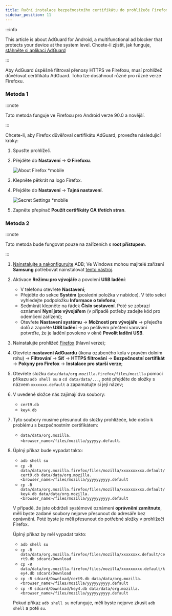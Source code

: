 ```yaml
---
title: Ruční instalace bezpečnostního certifikátu do prohlížeče Firefox
sidebar_position: 11
---
```


:::info

This article is about AdGuard for Android, a multifunctional ad blocker that protects your device at the system level. Chcete-li zjistit, jak funguje, [stáhněte si aplikaci AdGuard](https://agrd.io/download-kb-adblock)

:::

Aby AdGuard úspěšně filtroval přenosy HTTPS ve Firefoxu, musí prohlížeč důvěřovat certifikátu AdGuard. Toho lze dosáhnout různě pro různé verze Firefoxu.

### Metoda 1

:::note

Tato metoda funguje ve Firefoxu pro Android verze 90.0 a novější.

:::

Chcete-li, aby Firefox důvěřoval certifikátu AdGuard, proveďte následující kroky:

1. Spusťte prohlížeč.

1. Přejděte do **Nastavení** → **O Firefoxu**.

    ![About Firefox *mobile](https://cdn.adtidy.org/content/kb/ad_blocker/android/solving_problems/firefox-certificates/ff_nightly_about_en.jpeg)

1. Klepněte pětkrát na logo Firefox.

1. Přejděte do **Nastavení** → **Tajná nastavení**.

    ![Secret Settings *mobile](https://cdn.adtidy.org/content/kb/ad_blocker/android/solving_problems/firefox-certificates/ff_nightly_secret.jpeg)

1. Zapněte přepínač **Použít certifikáty CA třetích stran**.

### Metoda 2

:::note

Tato metoda bude fungovat pouze na zařízeních s **root přístupem**.

:::

1. [Nainstalujte a nakonfigurujte](https://www.xda-developers.com/install-adb-windows-macos-linux/) ADB; Ve Windows mohou majitelé zařízení **Samsung** potřebovat nainstalovat [tento nástroj](https://developer.samsung.com/mobile/android-usb-driver.html).

1. Aktivace **Režimu pro vývojáře** a povolení **USB ladění**:

    - V telefonu otevřete **Nastavení**;
    - Přejděte do sekce **Systém** (poslední položka v nabídce). V této sekci vyhledejte podpoložku **Informace o telefonu**;
    - Sedmkrát klepněte na řádek **Číslo sestavení**. Poté se zobrazí oznámení **Nyní jste vývojářem** (v případě potřeby zadejte kód pro odemčení zařízení);
    - Otevřete **Nastavení systému** → **Možnosti pro vývojáře** → přejeďte dolů a zapněte **USB ladění** → po pečlivém přečtení varování potvrďte, že je ladění povoleno v okně **Povolit ladění USB**.

1. Nainstalujte prohlížeč [Firefox](https://www.mozilla.org/en-US/firefox/releases/) (hlavní verze);

1. Otevřete **nastavení AdGuardu** (ikona ozubeného kola v pravém dolním rohu) → **Filtrování** → **Síť** → **HTTPS filtrování** → **Bezpečnostní certifikát** → **Pokyny pro Firefox** → **Instalace pro starší verze**;

1. Otevřete složku `data/data/org.mozilla.firefox/files/mozilla` pomocí příkazu `adb shell su` a `cd data/data/...`, poté přejděte do složky s názvem `xxxxxxx.default` a zapamatujte si její název;

1. V uvedené složce nás zajímají dva soubory:

    - `cert9.db`
    - `key4.db`

1. Tyto soubory musíme přesunout do složky prohlížeče, kde došlo k problému s bezpečnostním certifikátem:

    - `data/data/org.mozilla.<browser_name>/files/mozilla/yyyyyy.default`.

1. Úplný příkaz bude vypadat takto:

    - `adb shell su`
    - `cp -R data/data/org.mozilla.firefox/files/mozilla/xxxxxxxxxx.default/cert9.db data/data/org.mozilla.<browser_name>/files/mozilla/yyyyyyyyyy.default`
    - `cp -R data/data/org.mozilla.firefox/files/mozilla/xxxxxxxxxx.default/key4.db data/data/org.mozilla.<browser_name>/files/mozilla/yyyyyyyyyy.default`

    V případě, že jste obdrželi systémové oznámení **oprávnění zamítnuto**, měli byste zadané soubory nejprve přesunout do adresáře bez oprávnění. Poté byste je měli přesunout do potřebné složky v prohlížeči Firefox.

    Úplný příkaz by měl vypadat takto:

    - `adb shell su`
    - `cp -R data/data/org.mozilla.firefox/files/mozilla/xxxxxxxx.default/cert9.db sdcard/Download`
    - `cp -R data/data/org.mozilla.firefox/files/mozilla/xxxxxxxxx.default/key4.db sdcard/Download`
    - `cp -R sdcard/Download/cert9.db data/data/org.mozilla.<browser_name>/files/mozilla/yyyyyyyyyy.default`
    - `cp -R sdcard/Download/key4.db data/data/org.mozilla.<browser_name>/files/mozilla/yyyyyyyyyy.default`

    Pokud příkaz `adb shell su` nefunguje, měli byste nejprve zkusit `adb shell` a poté `su`.
